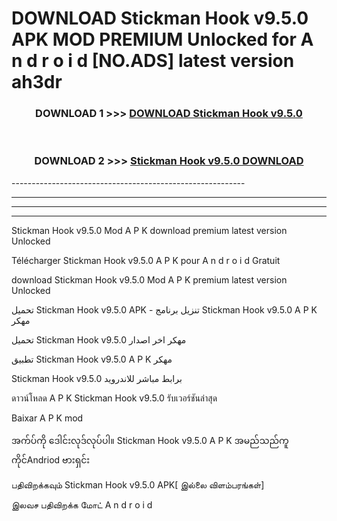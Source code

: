 # DOWNLOAD Stickman Hook v9.5.0 APK MOD PREMIUM Unlocked for A n d r o i d [NO.ADS] latest version ah3dr 



<div align="center">

<h3>DOWNLOAD 1 >>> <a href="https://getmod2.web.app/?judul=Stickman Hook v9.5.0">DOWNLOAD Stickman Hook v9.5.0</a></h3><br>

<h3>DOWNLOAD 2 >>> <a href="https://getmod2.web.app/?judul=Stickman Hook v9.5.0">Stickman Hook v9.5.0 DOWNLOAD </a></h3>

</div>
----------------------------------------------------------

----------------------------------------------------------

----------------------------------------------------------

----------------------------------------------------------

Stickman Hook v9.5.0 Mod A P K download premium latest version Unlocked

Télécharger Stickman Hook v9.5.0 A P K pour A n d r o i d Gratuit

download Stickman Hook v9.5.0 Mod A P K premium latest version Unlocked

تحميل Stickman Hook v9.5.0 APK - تنزيل برنامج Stickman Hook v9.5.0 A P K مهكر

تحميل Stickman Hook v9.5.0 مهكر اخر اصدار

تطبيق Stickman Hook v9.5.0 A P K مهكر

Stickman Hook v9.5.0 برابط مباشر للاندرويد

ดาวน์โหลด A P K Stickman Hook v9.5.0 รับเวอร์ชันล่าสุด

Baixar A P K mod

အက်ပ်ကို ဒေါင်းလုဒ်လုပ်ပါ။ Stickman Hook v9.5.0 A P K အမည်သည်ကူကိုင်Andriod ဗားရှင်း

பதிவிறக்கவும் Stickman Hook v9.5.0 APK[ இல்லை விளம்பரங்கள்] 
 
இலவச பதிவிறக்க மோட் A n d r o i d



